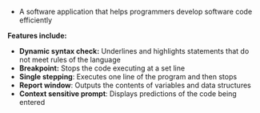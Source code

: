 - A software application that helps programmers develop software code efficiently

**Features include:**
- **Dynamic syntax check:** Underlines and highlights statements that do not meet rules of the language
- **Breakpoint:** Stops the code executing at a set line
- **Single stepping**: Executes one line of the program and then stops
- **Report window**: Outputs the contents of variables and data structures
- **Context sensitive prompt**: Displays predictions of the code being entered
